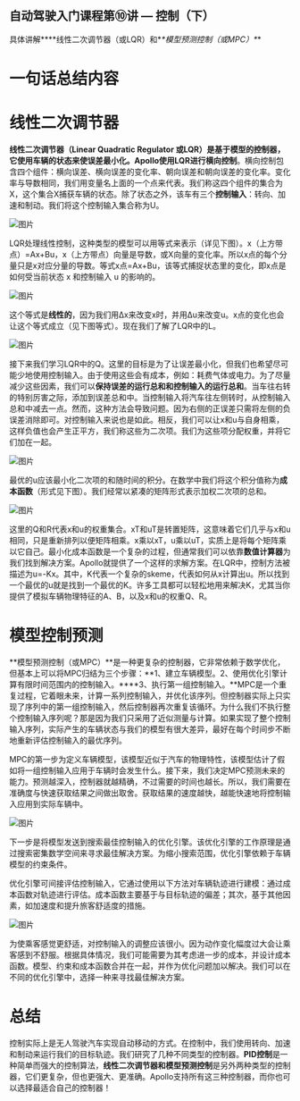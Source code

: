 ## 自动驾驶入门课程第⑩讲 — 控制（下）

具体讲解***\*线性二次调节器（或LQR）和\**\**模型预测控制（或MPC）\****

# 一句话总结内容



# **线性二次调节器**

**线性二次调节器（Linear Quadratic Regulator 或LQR）**是基于模型的控制器，它使用车辆的状态来使误差最小化。Apollo使用LQR进行**横向控制**。横向控制包含四个组件：横向误差、横向误差的变化率、朝向误差和朝向误差的变化率。变化率与导数相同，我们用变量名上面的一个点来代表。我们称这四个组件的集合为X，这个集合X捕获车辆的状态。除了状态之外，该车有三个**控制输入**：转向、加速和制动。我们将这个控制输入集合称为U。



![图片](https://mmbiz.qpic.cn/mmbiz_jpg/C4wVziccAsSLfsd8n3gbAavOo7qR9v2S7yaFKrutc1ewRzk4lwBUx5YibOcmicoKcFlQtibj5OKzamB4dicrrwcgGnw/640?wx_fmt=jpeg&tp=webp&wxfrom=5&wx_lazy=1&wx_co=1)



LQR处理线性控制，这种类型的模型可以用等式来表示（详见下图）。x（上方带点）=Ax+Bu，x（上方带点）向量是导数，或X向量的变化率。所以x点的每个分量只是x对应分量的导数。等式x点=Ax+Bu，该等式捕捉状态里的变化，即x点是如何受当前状态 x 和控制输入 u 的影响的。



![图片](https://mmbiz.qpic.cn/mmbiz_jpg/C4wVziccAsSLfsd8n3gbAavOo7qR9v2S7jjgQ65tBnriaCJKicao5sia8zDKnWxqQib7420lTOV2u0zuZY81f7PLImQ/640?wx_fmt=jpeg&tp=webp&wxfrom=5&wx_lazy=1&wx_co=1)



这个等式是**线性的**，因为我们用∆x来改变x时，并用∆u来改变u。x点的变化也会让这个等式成立（见下图等式）。现在我们了解了LQR中的L。



![图片](https://mmbiz.qpic.cn/mmbiz_jpg/C4wVziccAsSLfsd8n3gbAavOo7qR9v2S7r3lYicG5UrTkuGqFQw1kw6Dor1yicM17pIySaPIsC2WpZY55l4hd7tAQ/640?wx_fmt=jpeg&tp=webp&wxfrom=5&wx_lazy=1&wx_co=1)



接下来我们学习LQR中的Q。这里的目标是为了让误差最小化，但我们也希望尽可能少地使用控制输入。由于使用这些会有成本，例如：耗费气体或电力。为了尽量减少这些因素，我们可以**保持误差的运行总和和控制输入的运行总和**。当车往右转的特别厉害之际，添加到误差总和中。当控制输入将汽车往左侧转时，从控制输入总和中减去一点。然而，这种方法会导致问题。因为右侧的正误差只需将左侧的负误差消除即可。对控制输入来说也是如此。相反，我们可以让x和u与自身相乘，这样负值也会产生正平方，我们称这些为二次项。我们为这些项分配权重，并将它们加在一起。



![图片](https://mmbiz.qpic.cn/mmbiz_jpg/C4wVziccAsSLfsd8n3gbAavOo7qR9v2S7lCO0wYicTKibZ0WNvp1ofeEaib3F0PsrwVDpmLmDicySvD2icjBZBJ7EKtg/640?wx_fmt=jpeg&tp=webp&wxfrom=5&wx_lazy=1&wx_co=1)



最优的u应该最小化二次项的和随时间的积分。在数学中我们将这个积分值称为**成本函数**（形式见下图）。我们经常以紧凑的矩阵形式表示加权二次项的总和。



![图片](https://mmbiz.qpic.cn/mmbiz_jpg/C4wVziccAsSLfsd8n3gbAavOo7qR9v2S7rVbIxMctWeLpFso1OpbD0uxGicfFJC1XHicd5ibDXkoGXjg1BWj8HumMQ/640?wx_fmt=jpeg&tp=webp&wxfrom=5&wx_lazy=1&wx_co=1)



这里的Q和R代表x和u的权重集合。xT和uT是转置矩阵，这意味着它们几乎与x和u相同，只是重新排列以便矩阵相乘。x乘以xT，u乘以uT，实质上是将每个矩阵乘以它自己。最小化成本函数是一个复杂的过程，但通常我们可以依靠**数值计算器**为我们找到解决方案。Apollo就提供了一个这样的求解方案。在LQR中，控制方法被描述为u=-Kx。其中，K代表一个复杂的skeme，代表如何从x计算出u。所以找到一个最优的u就是找到一个最优的K。许多工具都可以轻松地用来解决K，尤其当你提供了模拟车辆物理特征的A、B，以及x和u的权重Q、R。



# **模型控制预测**

**模型预测控制（或MPC）**是一种更复杂的控制器，它非常依赖于数学优化，但基本上可以将MPC归结为三个步骤：**1、建立车辆模型。2、使用优化引擎计算有限时间范围内的控制输入。****3、执行第一组控制输入。**MPC是一个重复过程，它着眼未来，计算一系列控制输入，并优化该序列。但控制器实际上只实现了序列中的第一组控制输入，然后控制器再次重复该循环。为什么我们不执行整个控制输入序列呢？那是因为我们只采用了近似测量与计算。如果实现了整个控制输入序列，实际产生的车辆状态与我们的模型有很大差异，最好在每个时间步不断地重新评估控制输入的最优序列。



MPC的第一步为定义车辆模型，该模型近似于汽车的物理特性，该模型估计了假如将一组控制输入应用于车辆时会发生什么。接下来，我们决定MPC预测未来的能力。预测越深入，控制器就越精确，不过需要的时间也越长。所以，我们需要在准确度与快速获取结果之间做出取舍。获取结果的速度越快，越能快速地将控制输入应用到实际车辆中。



![图片](https://mmbiz.qpic.cn/mmbiz_jpg/C4wVziccAsSLfsd8n3gbAavOo7qR9v2S7CMiceVWvz26N2uxnqlPpbHq2BlAbaBibThTwKHI03qby8nX2wDREOZdA/640?wx_fmt=jpeg&tp=webp&wxfrom=5&wx_lazy=1&wx_co=1)



下一步是将模型发送到搜索最佳控制输入的优化引擎。该优化引擎的工作原理是通过搜索密集数学空间来寻求最佳解决方案。为缩小搜索范围，优化引擎依赖于车辆模型的约束条件。



优化引擎可间接评估控制输入，它通过使用以下方法对车辆轨迹进行建模：通过成本函数对轨迹进行评估。成本函数主要基于与目标轨迹的偏差；其次，基于其他因素，如加速度和提升旅客舒适度的措施。



![图片](https://mmbiz.qpic.cn/mmbiz_jpg/C4wVziccAsSLfsd8n3gbAavOo7qR9v2S7QI3y9eT3YtG6MrtTITzHaiaQKCXLwQJLLialSic5VC9kSFmGz57HJEXtg/640?wx_fmt=jpeg&tp=webp&wxfrom=5&wx_lazy=1&wx_co=1)



为使乘客感觉更舒适，对控制输入的调整应该很小。因为动作变化幅度过大会让乘客感到不舒服。根据具体情况，我们可能需要为其考虑进一步的成本，并设计成本函数。模型、约束和成本函数合并在一起，并作为优化问题加以解决。我们可以在不同的优化引擎中，选择一种来寻找最佳解决方案。

# **总结**

控制实际上是无人驾驶汽车实现自动移动的方式。在控制中，我们使用转向、加速和制动来运行我们的目标轨迹。我们研究了几种不同类型的控制器。**PID控制**是一种简单而强大的控制算法，**线性二次调节器和模型预测控制**是另外两种类型的控制器，它们更复杂，但也更强大、更准确。Apollo支持所有这三种控制器，而你也可以选择最适合自己的控制器！